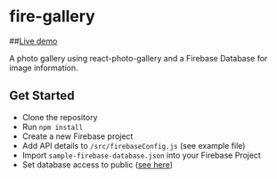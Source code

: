 # fire-gallery

##[Live demo](https://fire-gallery-0.firebaseapp.com/)

A photo gallery using react-photo-gallery and a Firebase Database for image information.

## Get Started
* Clone the repository
* Run ```npm install```
* Create a new Firebase project
* Add API details to ```/src/firebaseConfig.js``` (see example file)
* Import ```sample-firebase-database.json``` into your Firebase Project
* Set database access to public ([see here](https://firebase.google.com/docs/database/security/quickstart))
